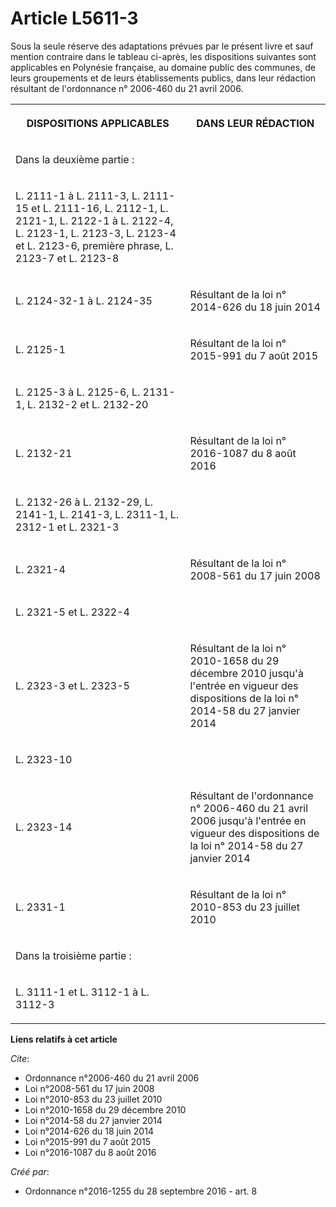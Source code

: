 # Article L5611-3

Sous la seule réserve des adaptations prévues par le présent livre et sauf mention contraire dans le tableau ci-après, les
dispositions suivantes sont applicables en Polynésie française, au domaine public des communes, de leurs groupements et de
leurs établissements publics, dans leur rédaction résultant de l'ordonnance n° 2006-460 du 21 avril 2006. 

<table>
  <tbody>
    <tr>
      <th>

DISPOSITIONS APPLICABLES 

</th>
      <th>

DANS LEUR RÉDACTION 

</th>
    </tr>
    <tr>
      <td align="left">

Dans la deuxième partie : 

</td>
      <td align="left">
    </td></tr>
    <tr>
      <td>

L. 2111-1 à L. 2111-3, L. 2111-15 et L. 2111-16, L. 2112-1, L. 2121-1, L. 2122-1 à L. 2122-4, L. 2123-1, L. 2123-3, L. 2123-4
et L. 2123-6, première phrase, L. 2123-7 et L. 2123-8 

</td>
      <td align="left">
    </td></tr>
    <tr>
      <td>

L. 2124-32-1 à L. 2124-35 

</td>
      <td>

Résultant de la loi n° 2014-626 du 18 juin 2014 

</td>
    </tr>
    <tr>
      <td>

L. 2125-1 

</td>
      <td>

Résultant de la loi n° 2015-991 du 7 août 2015 

</td>
    </tr>
    <tr>
      <td>

L. 2125-3 à L. 2125-6, L. 2131-1, L. 2132-2 et L. 2132-20 

</td>
      <td align="left">
    </td></tr>
    <tr>
      <td>

L. 2132-21 

</td>
      <td>

Résultant de la loi n° 2016-1087 du 8 août 2016 

</td>
    </tr>
    <tr>
      <td>

L. 2132-26 à L. 2132-29, L. 2141-1, L. 2141-3, L. 2311-1, L. 2312-1 et L. 2321-3 

</td>
      <td align="left">
    </td></tr>
    <tr>
      <td>

L. 2321-4 

</td>
      <td>

Résultant de la loi n° 2008-561 du 17 juin 2008 

</td>
    </tr>
    <tr>
      <td>

L. 2321-5 et L. 2322-4 

</td>
      <td align="left">
    </td></tr>
    <tr>
      <td>

L. 2323-3 et L. 2323-5 

</td>
      <td>

Résultant de la loi n° 2010-1658 du 29 décembre 2010 jusqu'à l'entrée en vigueur des dispositions de la loi n° 2014-58 du 27
janvier 2014 

</td>
    </tr>
    <tr>
      <td>

L. 2323-10 

</td>
      <td align="left">
    </td></tr>
    <tr>
      <td>

L. 2323-14 

</td>
      <td>

Résultant de l'ordonnance n° 2006-460 du 21 avril 2006 jusqu'à l'entrée en vigueur des dispositions de la loi n° 2014-58 du
27 janvier 2014 

</td>
    </tr>
    <tr>
      <td>

L. 2331-1 

</td>
      <td>

Résultant de la loi n° 2010-853 du 23 juillet 2010 

</td>
    </tr>
    <tr>
      <td align="left">

Dans la troisième partie : 

</td>
      <td align="left">
    </td></tr>
    <tr>
      <td>

L. 3111-1 et L. 3112-1 à L. 3112-3 

</td>
    </tr>
  </tbody>
</table>

**Liens relatifs à cet article**

_Cite_:

  - Ordonnance n°2006-460 du 21 avril 2006
  - Loi n°2008-561 du 17 juin 2008
  - Loi n°2010-853 du 23 juillet 2010
  - Loi n°2010-1658 du 29 décembre 2010
  - Loi n°2014-58 du 27 janvier 2014
  - Loi n°2014-626 du 18 juin 2014
  - Loi n°2015-991 du 7 août 2015
  - Loi n°2016-1087 du 8 août 2016

_Créé par_:

  - Ordonnance n°2016-1255 du 28 septembre 2016 - art. 8
